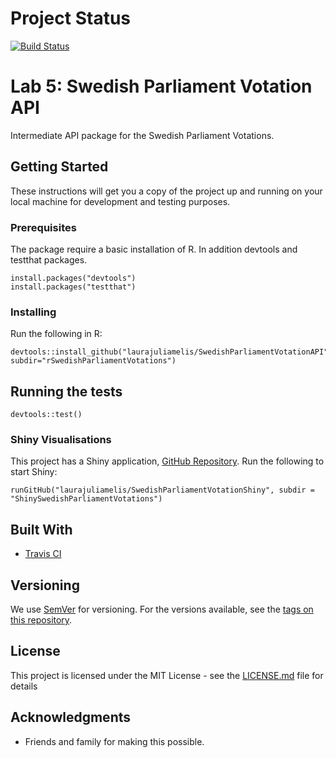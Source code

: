 # Project Status
[![Build Status](https://travis-ci.org/laurajuliamelis/Lab5.svg?branch=master)](https://travis-ci.org/laurajuliamelis/Lab5)

# Lab 5: Swedish Parliament Votation API

Intermediate API package for the Swedish Parliament Votations.

## Getting Started

These instructions will get you a copy of the project up and running on your local machine for development and testing purposes.

### Prerequisites

The package require a basic installation of R. In addition devtools and testthat packages.

```
install.packages("devtools")
install.packages("testthat")
```

### Installing

Run the following in R:

```
devtools::install_github("laurajuliamelis/SwedishParliamentVotationAPI", subdir="rSwedishParliamentVotations")
```

## Running the tests

```
devtools::test()
```

### Shiny Visualisations

This project has a Shiny application, [GitHub Repository](https://github.com/laurajuliamelis/SwedishParliamentVotationShiny). Run the following to start Shiny:

```
runGitHub("laurajuliamelis/SwedishParliamentVotationShiny", subdir = "ShinySwedishParliamentVotations")
```

## Built With

* [Travis CI](https://travis-ci.org)


## Versioning

We use [SemVer](http://semver.org/) for versioning. For the versions available, see the [tags on this repository](https://github.com/your/project/tags). 

## License

This project is licensed under the MIT License - see the [LICENSE.md](LICENSE.md) file for details

## Acknowledgments

* Friends and family for making this possible.